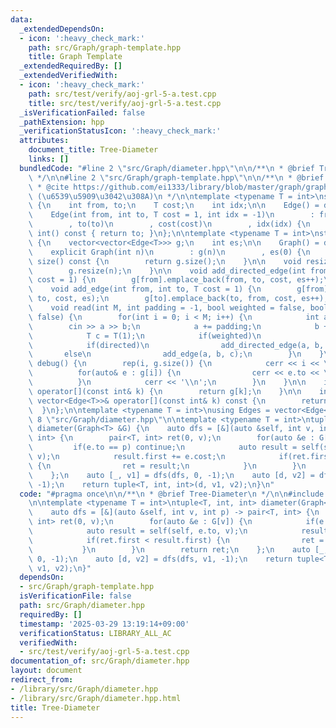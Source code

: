 ```yaml
---
data:
  _extendedDependsOn:
  - icon: ':heavy_check_mark:'
    path: src/Graph/graph-template.hpp
    title: Graph Template
  _extendedRequiredBy: []
  _extendedVerifiedWith:
  - icon: ':heavy_check_mark:'
    path: src/test/verify/aoj-grl-5-a.test.cpp
    title: src/test/verify/aoj-grl-5-a.test.cpp
  _isVerificationFailed: false
  _pathExtension: hpp
  _verificationStatusIcon: ':heavy_check_mark:'
  attributes:
    document_title: Tree-Diameter
    links: []
  bundledCode: "#line 2 \"src/Graph/diameter.hpp\"\n\n/**\n * @brief Tree-Diameter\n\
    \ */\n\n#line 2 \"src/Graph/graph-template.hpp\"\n\n/**\n * @brief Graph Template\n\
    \ * @cite https://github.com/ei1333/library/blob/master/graph/graph-template.hpp\
    \ (\u6539\u5909\u3042\u308A)\n */\n\ntemplate <typename T = int>\nstruct Edge\
    \ {\n    int from, to;\n    T cost;\n    int idx;\n\n    Edge() = default;\n\n\
    \    Edge(int from, int to, T cost = 1, int idx = -1)\n        : from(from)\n\
    \        , to(to)\n        , cost(cost)\n        , idx(idx) {\n    }\n\n    operator\
    \ int() const { return to; }\n};\n\ntemplate <typename T = int>\nstruct Graph\
    \ {\n    vector<vector<Edge<T>>> g;\n    int es;\n\n    Graph() = default;\n\n\
    \    explicit Graph(int n)\n        : g(n)\n        , es(0) {\n    }\n\n    size_t\
    \ size() const {\n        return g.size();\n    }\n\n    void resize(int n) {\n\
    \        g.resize(n);\n    }\n\n    void add_directed_edge(int from, int to, T\
    \ cost = 1) {\n        g[from].emplace_back(from, to, cost, es++);\n    }\n\n\
    \    void add_edge(int from, int to, T cost = 1) {\n        g[from].emplace_back(from,\
    \ to, cost, es);\n        g[to].emplace_back(to, from, cost, es++);\n    }\n\n\
    \    void read(int M, int padding = -1, bool weighted = false, bool directed =\
    \ false) {\n        for(int i = 0; i < M; i++) {\n            int a, b;\n    \
    \        cin >> a >> b;\n            a += padding;\n            b += padding;\n\
    \            T c = T(1);\n            if(weighted)\n                cin >> c;\n\
    \            if(directed)\n                add_directed_edge(a, b, c);\n     \
    \       else\n                add_edge(a, b, c);\n        }\n    }\n\n    void\
    \ debug() {\n        rep(i, g.size()) {\n            cerr << i << \": \";\n  \
    \          for(auto& e : g[i]) {\n                cerr << e.to << \", \";\n  \
    \          }\n            cerr << '\\n';\n        }\n    }\n\n    inline vector<Edge<T>>&\
    \ operator[](const int& k) {\n        return g[k];\n    }\n\n    inline const\
    \ vector<Edge<T>>& operator[](const int& k) const {\n        return g[k];\n  \
    \  }\n};\n\ntemplate <typename T = int>\nusing Edges = vector<Edge<T>>;\n#line\
    \ 8 \"src/Graph/diameter.hpp\"\n\ntemplate <typename T = int>\ntuple<T, int, int>\
    \ diameter(Graph<T> &G) {\n    auto dfs = [&](auto &self, int v, int p) -> pair<T,\
    \ int> {\n        pair<T, int> ret(0, v);\n        for(auto &e : G[v]) {\n   \
    \         if(e.to == p) continue;\n            auto result = self(self, e.to,\
    \ v);\n            result.first += e.cost;\n            if(ret.first < result.first)\
    \ {\n                ret = result;\n            }\n        }\n        return ret;\n\
    \    };\n    auto [_, v1] = dfs(dfs, 0, -1);\n    auto [d, v2] = dfs(dfs, v1,\
    \ -1);\n    return tuple<T, int, int>(d, v1, v2);\n}\n"
  code: "#pragma once\n\n/**\n * @brief Tree-Diameter\n */\n\n#include \"graph-template.hpp\"\
    \n\ntemplate <typename T = int>\ntuple<T, int, int> diameter(Graph<T> &G) {\n\
    \    auto dfs = [&](auto &self, int v, int p) -> pair<T, int> {\n        pair<T,\
    \ int> ret(0, v);\n        for(auto &e : G[v]) {\n            if(e.to == p) continue;\n\
    \            auto result = self(self, e.to, v);\n            result.first += e.cost;\n\
    \            if(ret.first < result.first) {\n                ret = result;\n \
    \           }\n        }\n        return ret;\n    };\n    auto [_, v1] = dfs(dfs,\
    \ 0, -1);\n    auto [d, v2] = dfs(dfs, v1, -1);\n    return tuple<T, int, int>(d,\
    \ v1, v2);\n}"
  dependsOn:
  - src/Graph/graph-template.hpp
  isVerificationFile: false
  path: src/Graph/diameter.hpp
  requiredBy: []
  timestamp: '2025-03-29 13:19:14+09:00'
  verificationStatus: LIBRARY_ALL_AC
  verifiedWith:
  - src/test/verify/aoj-grl-5-a.test.cpp
documentation_of: src/Graph/diameter.hpp
layout: document
redirect_from:
- /library/src/Graph/diameter.hpp
- /library/src/Graph/diameter.hpp.html
title: Tree-Diameter
---
```

